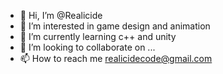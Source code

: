 - 👋 Hi, I’m @Realicide
- 👀 I’m interested in game design and animation
- 🌱 I’m currently learning c++ and unity
- 💞️ I’m looking to collaborate on ...
- 📫 How to reach me realicidecode@gmail.com

<!---
Realicide/Realicide is a ✨ special ✨ repository because its `README.md` (this file) appears on your GitHub profile.
You can click the Preview link to take a look at your changes.
--->

